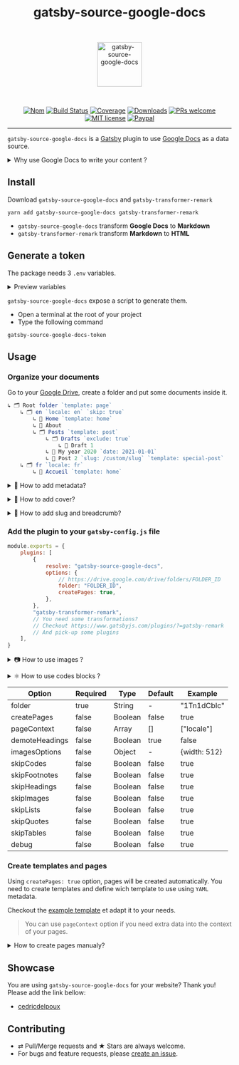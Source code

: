 <div align="center">
  <h1>gatsby-source-google-docs</h1>
  <br/>
  <p>
    <img src="./logo.png" alt="gatsby-source-google-docs" height="100px">
  </p>
  <br/>

[![Npm][badge-npm]][npm]
[![Build Status][badge-build]][travis]
[![Coverage][badge-coverage]][codecov]
[![Downloads][badge-downloads]][npm]
[![PRs welcome][badge-prs]](#contributing)
[![MIT license][badge-licence]](./LICENCE.md)
[![Paypal][badge-paypal]](https://paypal.me/cedricdelpoux)

</div>

---

`gatsby-source-google-docs` is a [Gatsby](https://www.gatsbyjs.org/) plugin to use [Google Docs](https://docs.google.com/) as a data source.

<p><details><summary>Why use Google Docs to write your content ?</summary>

-   🖋 Best online WYSIWYG editor
-   🖥 Desktop web app
-   📱 Mobile app
-   🛩 Offline redaction
-   🔥 No need for external CMS
-   ✅ No more content in your source code
-   🗂 Automatic breadcrumb generation
-   🤡 Custom metadata fields

</details></p>

## Install

Download `gatsby-source-google-docs` and `gatsby-transformer-remark`

```shell
yarn add gatsby-source-google-docs gatsby-transformer-remark
```

-   `gatsby-source-google-docs` transform **Google Docs** to **Markdown**
-   `gatsby-transformer-remark` transform **Markdown** to **HTML**

## Generate a token

The package needs 3 `.env` variables.

<p><details><summary>Preview variables</summary>

```dotenv
GOOGLE_OAUTH_CLIENT_ID=2...m.apps.googleusercontent.com
GOOGLE_OAUTH_CLIENT_SECRET=Q...axL
GOOGLE_DOCS_TOKEN={"access_token":"ya...J0","refresh_token":"1..mE","scope":"https://www.googleapis.com/auth/drive.metadata.readonly https://www.googleapis.com/auth/documents.readonly","token_type":"Bearer","expiry_date":1598284554759}
```

</details></p>

`gatsby-source-google-docs` expose a script to generate them.

-   Open a terminal at the root of your project
-   Type the following command

```shell
gatsby-source-google-docs-token
```

## Usage

### Organize your documents

Go to your [Google Drive](https://drive.google.com/drive/), create a folder and put some documents inside it.

```js
↳ 🗂 Root folder `template: page`
    ↳ 🗂 en `locale: en` `skip: true`
        ↳ 📝 Home `template: home`
        ↳ 📝 About
        ↳ 🗂 Posts `template: post`
            ↳ 🗂 Drafts `exclude: true`
                ↳ 📝 Draft 1
            ↳ 📝 My year 2020 `date: 2021-01-01`
            ↳ 📝 Post 2 `slug: /custom/slug` `template: special-post`
    ↳ 🗂 fr `locale: fr`
        ↳ 📝 Accueil `template: home`
```

<p><details><summary>🤡 How to add metadata?</summary>

-   Fill the document (or folder) `description` field in Google Drive with a `YAML` object

```yaml
locale: fr
template: post
category: Category Name
tags: [tag1, tag2]
slug: /custom-slug
date: 2019-01-01
```

-   Spread metadata into the tree using folders metadata.

> ⬆️ For the tree example above:
>
> -   Every node will have `template: page` defined as default excepts if you redefine it later.
> -   You need to create 3 different templates: `page` (default), `home`, `post`. [Checkout the example template](./example/src/templates/page.js)

-   Exclude folders and documents using `exclude: true`. Perfect to keep drafts documents. One you want to publish a page, juste move the document one level up.

> ⬆️ For the tree example above:
>
> -   Documents under `Drafts` will be exclude because of `exclude: true`.

-   Every metadata will be available in `GoogleDocs` nodes and you can use everywhere in you `Gatsby` site

</details></p>

<p><details><summary>🌄 How to add cover?</summary>

Add an image in your [Google Document first page header](https://support.google.com/docs/answer/86629)

</details></p>

<p><details><summary>🍞 How to add slug and breadcrumb?</summary>

`slug` and `breadcrumb` fields add automatically generated using the folders tree structure and transformed using `kebab-case`.

> ⬆️ For the tree example above:
> The `GoogleDocs` node for document `My year 2020`
>
> ```js
> {
>     path: "/en/posts/my-year-2020" // Original Google Drive path
>     slug: "/posts/my-year-2020" // `en` is out because of `skip: true`
>     breadcrumb: [
>         {name: "Posts", slug: "/posts"},
>         {name: "My year 2020", slug: "/posts/my-year-2020"},
>     ],
>     template: "post" ,// src/templates/post.js
>     locale: "fr",
>     date: "2021-01-01" // Fixed date !
> }
> ```
>
> The `GoogleDocs` node for document `Post 2` will have a custom slug
>
> ```js
> {
>     path: "/en/posts/post-2"
>     slug: "/custom/slug"
>     breadcrumb: [
>         {name: "Posts", slug: "/posts"},
>         {name: "Post 2", slug: "/custom/slug"},
>     ],
>     template: "special-post",  // src/templates/special-post.js
>     locale: "en",
>     date: "2020-09-12" // Google Drive document creation date
> }
> ```

You also can add metadata (`locale`, `date`, `template`, ...) to your documents.

</details></p>

### Add the plugin to your `gatsby-config.js` file

```js
module.exports = {
    plugins: [
        {
            resolve: "gatsby-source-google-docs",
            options: {
                // https://drive.google.com/drive/folders/FOLDER_ID
                folder: "FOLDER_ID",
                createPages: true,
            },
        },
        "gatsby-transformer-remark",
        // You need some transformations?
        // Checkout https://www.gatsbyjs.com/plugins/?=gatsby-remark
        // And pick-up some plugins
    ],
}
```

<p><details><summary>📷 How to use images ?</summary>

`gatsby-plugin-sharp`, `gatsby-transformer-sharp` and `gatsby-remark-images` are required if you want to take advantage of [gatsby-image blur-up technique](https://using-gatsby-image.gatsbyjs.org/blur-up/).

```shell
yarn add gatsby-plugin-sharp gatsby-transformer-sharp gatsby-remark-images
```

```js
module.exports = {
    plugins: [
        "gatsby-source-google-docs",
        "gatsby-plugin-sharp",
        "gatsby-transformer-sharp",
        {
            resolve: "gatsby-transformer-remark",
            options: {
                plugins: ["gatsby-remark-images"],
            },
        },
    ],
}
```

</details></p>

<p><details><summary>⚛️ How to use codes blocks ?</summary>

Use [Code Blocks](https://gsuite.google.com/marketplace/app/code_blocks/100740430168) Google Docs extension to format your code blocks.

To specify the lang, you need to add a fist line in your code block following the format `lang:javascript`.

To get Syntax highlighting, I recommend using `prismjs` but it's not mandatory.

```shell
yarn add gatsby-remark-prismjs prismjs
```

Add the `gatsby-remark-prismjs` plugin to your `gatsby-config.js`

```js
module.exports = {
    plugins: [
        "gatsby-source-google-docs",
        {
            resolve: "gatsby-transformer-remark",
            options: {
                plugins: ["gatsby-remark-prismjs"],
            },
        },
    ],
}
```

Import a `prismjs` theme in your `gatsby-browser.js`

```js
require("prismjs/themes/prism.css")
```

</details></p>

| Option         | Required | Type    | Default | Example      |
| -------------- | -------- | ------- | ------- | ------------ |
| folder         | true     | String  | -       | "1Tn1dCbIc"  |
| createPages    | false    | Boolean | false   | true         |
| pageContext    | false    | Array   | []      | ["locale"]   |
| demoteHeadings | false    | Boolean | true    | false        |
| imagesOptions  | false    | Object  | -       | {width: 512} |
| skipCodes      | false    | Boolean | false   | true         |
| skipFootnotes  | false    | Boolean | false   | true         |
| skipHeadings   | false    | Boolean | false   | true         |
| skipImages     | false    | Boolean | false   | true         |
| skipLists      | false    | Boolean | false   | true         |
| skipQuotes     | false    | Boolean | false   | true         |
| skipTables     | false    | Boolean | false   | true         |
| debug          | false    | Boolean | false   | true         |

### Create templates and pages

Using `createPages: true` option, pages will be created automatically.
You need to create templates and define wich template to use using `YAML` metadata.

Checkout the [example template](./example/src/templates/page.js) et adapt it to your needs.

> You can use `pageContext` option if you need extra data into the context of your pages.

<p><details><summary>How to create pages manualy?</summary>

If you prefer to create pages manualy, checkout the [createPages API](./utils/create-pages.js) et adapt it to your needs.

</details></p>

## Showcase

You are using `gatsby-source-google-docs` for your website? Thank you!
Please add the link bellow:

-   [cedricdelpoux](https://cedricdelpoux.fr/en)

## Contributing

-   ⇄ Pull/Merge requests and ★ Stars are always welcome.
-   For bugs and feature requests, please [create an issue][github-issue].

[badge-paypal]: https://img.shields.io/badge/sponsor-PayPal-3b7bbf.svg?style=flat-square
[badge-npm]: https://img.shields.io/npm/v/gatsby-source-google-docs.svg?style=flat-square
[badge-downloads]: https://img.shields.io/npm/dt/gatsby-source-google-docs.svg?style=flat-square
[badge-build]: https://img.shields.io/travis/cedricdelpoux/gatsby-source-google-docs/master?style=flat-square
[badge-coverage]: https://img.shields.io/codecov/c/github/cedricdelpoux/gatsby-source-google-docs/master.svg?style=flat-square
[badge-licence]: https://img.shields.io/badge/license-MIT-blue.svg?style=flat-square
[badge-prs]: https://img.shields.io/badge/PRs-welcome-brightgreen.svg?style=flat-square
[npm]: https://www.npmjs.org/package/gatsby-source-google-docs
[travis]: https://travis-ci.org/cedricdelpoux/gatsby-source-google-docs
[codecov]: https://codecov.io/gh/cedricdelpoux/gatsby-source-google-docs
[github-issue]: https://github.com/cedricdelpoux/gatsby-source-google-docs/issues/new
